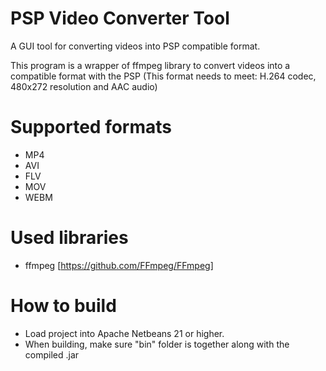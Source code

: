 # PSP Video Converter Tool
A GUI tool for converting videos into PSP compatible format.

This program is a wrapper of ffmpeg library to convert videos into a compatible format with the PSP 
(This format needs to meet: H.264 codec, 480x272 resolution and AAC audio)

# Supported formats
- MP4
- AVI
- FLV
- MOV
- WEBM

# Used libraries
- ffmpeg [https://github.com/FFmpeg/FFmpeg]

# How to build
- Load project into Apache Netbeans 21 or higher.
- When building, make sure "bin" folder is together along with the compiled .jar

